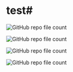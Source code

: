 # test# 

![GitHub repo file count](https://img.shields.io/github/directory-file-count/khalilian89/MSEdgeRedirect?style=plastic)

![GitHub repo file count](https://img.shields.io/github/directory-file-count/khalilian89/MSEdgeRedirect)

![GitHub repo file count](https://img.shields.io/github/directory-file-count/khalilian89/MSEdgeRedirect?style=flat-square)

![GitHub repo file count](https://img.shields.io/github/directory-file-count/khalilian89/MSEdgeRedirect?style=for-the-badge)

